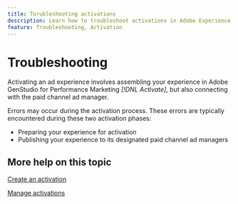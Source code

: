 ```yaml
---
title: Torubleshooting activations
description: Learn how to troubleshoot activations in Adobe Experience Cloud and third-party applications.
feature: Troubleshooting, Activation
---
```

# Troubleshooting

Activating an ad experience involves assembling your experience in Adobe GenStudio for Performance Marketing _[!DNL Activate]_, but also connecting with the paid channel ad manager.

Errors may occur during the activation process. These errors are typically encountered during these two activation phases:

* Preparing your experience for activation
* Publishing your experience to its designated paid channel ad managers

## More help on this topic

[Create an activation](create-activations.md)

[Manage activations](manage-activations.md)
